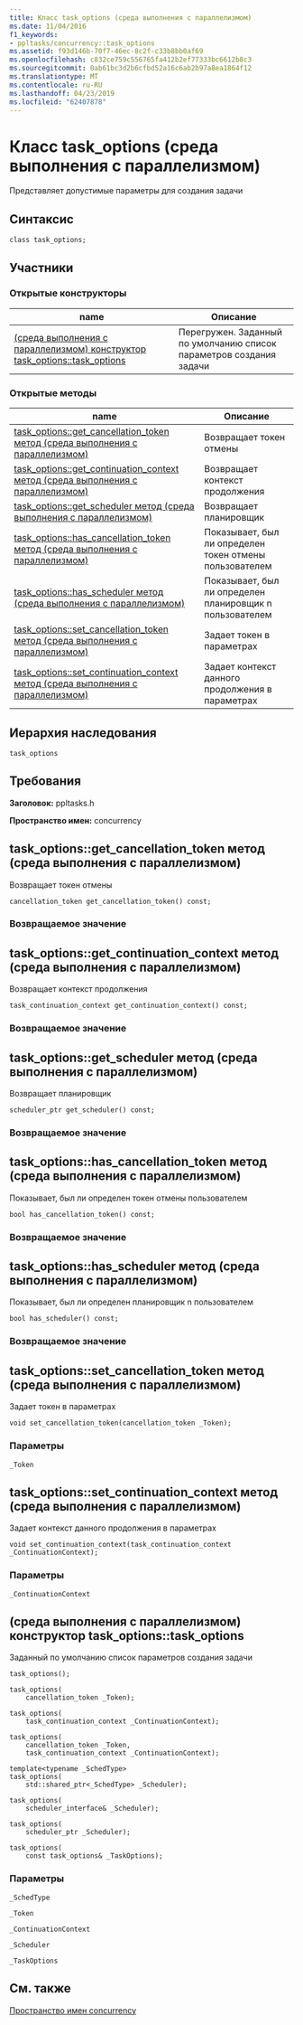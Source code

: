 ```yaml
---
title: Класс task_options (среда выполнения с параллелизмом)
ms.date: 11/04/2016
f1_keywords:
- ppltasks/concurrency::task_options
ms.assetid: f93d146b-70f7-46ec-8c2f-c33b8bb0af69
ms.openlocfilehash: c832ce759c556765fa412b2ef77333bc6612b8c3
ms.sourcegitcommit: 0ab61bc3d2b6cfbd52a16c6ab2b97a8ea1864f12
ms.translationtype: MT
ms.contentlocale: ru-RU
ms.lasthandoff: 04/23/2019
ms.locfileid: "62407878"
---
```

# <a name="taskoptions-class-concurrency-runtime"></a>Класс task_options (среда выполнения с параллелизмом)

Представляет допустимые параметры для создания задачи

## <a name="syntax"></a>Синтаксис

```
class task_options;
```

## <a name="members"></a>Участники

### <a name="public-constructors"></a>Открытые конструкторы

|name|Описание|
|----------|-----------------|
|[(среда выполнения с параллелизмом) конструктор task_options::task_options](#ctor)|Перегружен. Заданный по умолчанию список параметров создания задачи|

### <a name="public-methods"></a>Открытые методы

|name|Описание|
|----------|-----------------|
|[task_options::get_cancellation_token метод (среда выполнения с параллелизмом)](#get_cancellation_token)|Возвращает токен отмены|
|[task_options::get_continuation_context метод (среда выполнения с параллелизмом)](#get_continuation_context)|Возвращает контекст продолжения|
|[task_options::get_scheduler метод (среда выполнения с параллелизмом)](#get_scheduler)|Возвращает планировщик|
|[task_options::has_cancellation_token метод (среда выполнения с параллелизмом)](#has_cancellation_token)|Показывает, был ли определен токен отмены пользователем|
|[task_options::has_scheduler метод (среда выполнения с параллелизмом)](#has_scheduler)|Показывает, был ли определен планировщик n пользователем|
|[task_options::set_cancellation_token метод (среда выполнения с параллелизмом)](#set_cancellation_token)|Задает токен в параметрах|
|[task_options::set_continuation_context метод (среда выполнения с параллелизмом)](#set_continuation_context)|Задает контекст данного продолжения в параметрах|

## <a name="inheritance-hierarchy"></a>Иерархия наследования

`task_options`

## <a name="requirements"></a>Требования

**Заголовок:** ppltasks.h

**Пространство имен:** concurrency

##  <a name="get_cancellation_token"></a>  task_options::get_cancellation_token метод (среда выполнения с параллелизмом)

Возвращает токен отмены

```
cancellation_token get_cancellation_token() const;
```

### <a name="return-value"></a>Возвращаемое значение

##  <a name="get_continuation_context"></a>  task_options::get_continuation_context метод (среда выполнения с параллелизмом)

Возвращает контекст продолжения

```
task_continuation_context get_continuation_context() const;
```

### <a name="return-value"></a>Возвращаемое значение

##  <a name="get_scheduler"></a>  task_options::get_scheduler метод (среда выполнения с параллелизмом)

Возвращает планировщик

```
scheduler_ptr get_scheduler() const;
```

### <a name="return-value"></a>Возвращаемое значение

##  <a name="has_cancellation_token"></a>  task_options::has_cancellation_token метод (среда выполнения с параллелизмом)

Показывает, был ли определен токен отмены пользователем

```
bool has_cancellation_token() const;
```

### <a name="return-value"></a>Возвращаемое значение

##  <a name="has_scheduler"></a>  task_options::has_scheduler метод (среда выполнения с параллелизмом)

Показывает, был ли определен планировщик n пользователем

```
bool has_scheduler() const;
```

### <a name="return-value"></a>Возвращаемое значение

##  <a name="set_cancellation_token"></a>  task_options::set_cancellation_token метод (среда выполнения с параллелизмом)

Задает токен в параметрах

```
void set_cancellation_token(cancellation_token _Token);
```

### <a name="parameters"></a>Параметры

`_Token`

##  <a name="set_continuation_context"></a>  task_options::set_continuation_context метод (среда выполнения с параллелизмом)

Задает контекст данного продолжения в параметрах

```
void set_continuation_context(task_continuation_context _ContinuationContext);
```

### <a name="parameters"></a>Параметры

`_ContinuationContext`

##  <a name="ctor"></a>  (среда выполнения с параллелизмом) конструктор task_options::task_options

Заданный по умолчанию список параметров создания задачи

```
task_options();

task_options(
    cancellation_token _Token);

task_options(
    task_continuation_context _ContinuationContext);

task_options(
    cancellation_token _Token,
    task_continuation_context _ContinuationContext);

template<typename _SchedType>
task_options(
    std::shared_ptr<_SchedType> _Scheduler);

task_options(
    scheduler_interface& _Scheduler);

task_options(
    scheduler_ptr _Scheduler);

task_options(
    const task_options& _TaskOptions);
```

### <a name="parameters"></a>Параметры

`_SchedType`

`_Token`

`_ContinuationContext`

`_Scheduler`

`_TaskOptions`

## <a name="see-also"></a>См. также

[Пространство имен concurrency](concurrency-namespace.md)
